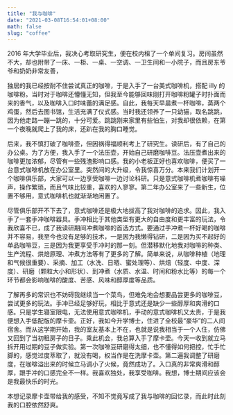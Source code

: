 ```yaml
---
title: "我与咖啡"
date: "2021-03-08T16:54:01+08:00"
math: false
slug: "coffee"
---
```


2016 年大学毕业后，我决心考取研究生，便在校内租了一个单间复习。房间虽然不大，却也附带了一床、一柜、一桌、一空调、一卫生间和一小院子，而且房东爷爷和奶奶非常友善，

独居的我已经按耐不住尝试真正的咖啡，于是入手了一台美式咖啡机，搭配 illy 的咖啡粉。当时对于咖啡还懵懂无知，但我至今能够回味刚打开咖啡粉罐子时扑面而来的香气，以及咖啡入口时味蕾的满足感。自此，我每天早晨煮一杯咖啡，蒸两个鸡蛋，然后去图书馆，生活充满了仪式感。当时我还领养了一只幼猫，取名跳跳，因为他走路一蹦一跳的，十分可爱。跳跳刚来家里有些怕生，对我却很依赖，在第一个夜晚就爬上了我的床，还趴在我的胸口睡觉。

后来，我不慎打破了咖啡壶，但因祸得福顺利考上了研究生。读研后，有了自己的办公桌。为了方便，我入手了一个法压壶，开始自己研磨咖啡豆。法压壶煮出来的咖啡更加浓郁，尽管有一些残渣影响口感。我的小老板正好也喜欢咖啡，便买了一台意式咖啡机放在办公室里。突然间的大升级，令我惊喜万分。本来我们计划开一个咖啡俱乐部，大家可以一边享受咖啡一边讨论科研。只是意式咖啡机煮咖啡有噪声，操作繁琐，而且气味比较重，喜欢的人寥寥。第二年办公室来了一些新生，位置不够用，意式咖啡机也就渐渐地闲置了。

尽管俱乐部开不下去了，意式咖啡还是极大地拔高了我对咖啡的追求。因此，我入手了一套手冲咖啡器具。手冲相比于其他类型有更大的自由度和更丰富的玩法，令我欣喜不已，成了我读研期间冲煮咖啡的首选方式。要通过手冲煮一杯好喝的咖啡并不容易，我至今也没有足够的技术，一是因为我懒得钻研，二是因为买不起好的单品咖啡豆，三是因为我更享受手冲时的那一刻。但潜移默化地我对咖啡的种类、生产流程、烘焙原理、冲煮方法等有了更多的了解。简单来说，从咖啡种植（地理和气候很重要）、采摘、加工（水洗、日晒、蜜处理等）、烘焙（轻度、中度、深度）、研磨（颗粒大小和形状）、到冲煮（水质、水温、时间和粉水比等）的每一个环节都会影响咖啡的酸度、苦感、风味和醇厚度等品质。

了解再多的常识也不妨碍我继续当一个菜鸟，但难免地会想要品尝更多的咖啡豆，尝试更多的玩法。手冲已经足够好玩，相比于意式还是缺少一些醇厚和爽滑的口感。只是学生寝室限电，无法使用意式咖啡机，手动的意式咖啡机又太贵，于是我便想入手低配版的摩卡壶。正好，我如今升学博士，住进了全校最“豪华”的二人间宿舍。而从这学期开始，我的室友基本上不在，也就是说我相当于一个人住，仿佛又回到了当初租房子的日子。乘此机会，我总算入手了摩卡壶。今天一收到就立马拆开用过期的豆子做实验。第一次咖啡豆研磨得太细，也不懂得如何把控，忙手忙脚的，感觉过度萃取了，就没有喝，权当作是在洗摩卡壶。第二遍我调整了研磨度，在咖啡溢出来的时候立马调小了火候，竟然成功了。入口真的非常爽滑和醇厚，跟手冲的口感完全不一样。我喜欢独处，我享受咖啡。我想，博士期间应该会是我最快乐的时光。

本想记录摩卡壶带给我的感受，不知不觉竟写成了我与咖啡的回忆录，而此时此刻我的口腔依然舒爽。